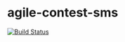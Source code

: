 # agile-contest-sms
[![Build Status](https://travis-ci.org/nadavami/agile-contest-sms.svg?branch=master)](https://travis-ci.org/nadavami/agile-contest-sms)
